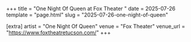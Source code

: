 +++
title = "One Night Of Queen at Fox Theater "
date = 2025-07-26
template = "page.html"
slug = "2025-07-26-one-night-of-queen"

[extra]
artist = "One Night Of Queen"
venue = "Fox Theater"
venue_url = "https://www.foxtheatretucson.com/"
+++
